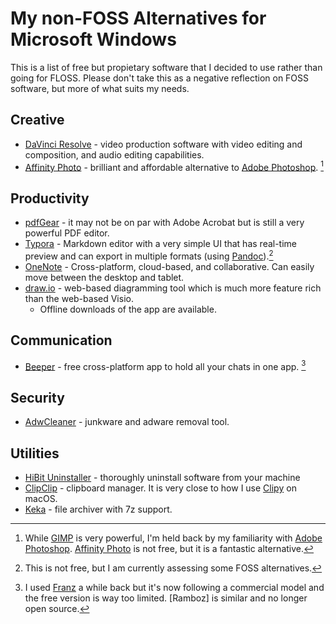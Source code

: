 # My non-FOSS Alternatives for Microsoft Windows

This is a list of free but propietary software that I decided to use rather than going for FLOSS. Please don't take this as a negative reflection on FOSS software, but more of what suits my needs.

## Creative

- [DaVinci Resolve](https://www.blackmagicdesign.com/products/davinciresolve) - video production software with video editing and composition, and audio editing capabilities.
- [Affinity Photo] - brilliant and affordable alternative to [Adobe Photoshop]. [^1]

## Productivity

- [pdfGear](https://www.pdfgear.com/) - it may not be on par with Adobe Acrobat but is still a very powerful PDF editor.
- [Typora](https://typora.io/) - Markdown editor with a very simple UI that has real-time preview and can export in multiple formats (using [Pandoc]).[^2]
- [OneNote](https://www.onenote.com/) - Cross-platform, cloud-based, and collaborative. Can easily move between the desktop and tablet.
- [draw.io](https://www.drawio.com/) - web-based diagramming tool which is much more feature rich than the web-based Visio.
  - Offline downloads of the app are available.

## Communication

- [Beeper](https://www.beeper.com/) - free cross-platform app to hold all your chats in one app. [^3] 

## Security

- [AdwCleaner](https://www.malwarebytes.com/adwcleaner) - junkware and adware removal tool.

## Utilities

- [HiBit Uninstaller](https://hibitsoft.ir/Uninstaller.html) - thoroughly uninstall software from your machine
- [ClipClip](https://clipclip.com/) - clipboard manager. It is very close to how I use [Clipy] on macOS.
- [Keka](https://www.keka.io/) - file archiver with 7z support.

[Clipy]: https://clipy-app.com/
[Pandoc]: https://pandoc.org/
[Affinity Photo]: https://affinity.serif.com/en-gb/photo/
[Adobe Photoshop]: https://www.adobe.com/products/photoshop.html
[Franz]: https://meetfranz.com/
[Rambox]: https://rambox.app/
[^1]: While [GIMP](https://www.gimp.org/) is very powerful, I'm held back by my familiarity with [Adobe Photoshop]. [Affinity Photo] is not free, but it is a fantastic alternative.
[^2]: This is not free, but I am currently assessing some FOSS alternatives.
[^3]: I used [Franz] a while back but it's now following a commercial model and the free version is way too limited. [Ramboz] is similar and no longer open source.
